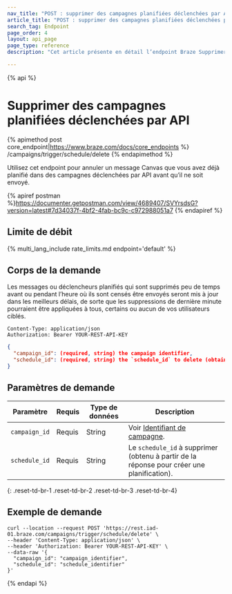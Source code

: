 ```yaml
---
nav_title: "POST : supprimer des campagnes planifiées déclenchées par API"
article_title: "POST : supprimer des campagnes planifiées déclenchées par API"
search_tag: Endpoint
page_order: 4
layout: api_page
page_type: reference
description: "Cet article présente en détail l’endpoint Braze Supprimer les messages déclenchés par API et planifiés."

---
```

{% api %}
# Supprimer des campagnes planifiées déclenchées par API
{% apimethod post core_endpoint|https://www.braze.com/docs/core_endpoints %} 
/campaigns/trigger/schedule/delete
{% endapimethod %}

Utilisez cet endpoint pour annuler un message Canvas que vous avez déjà planifié dans des campagnes déclenchées par API avant qu’il ne soit envoyé.

{% apiref postman %}https://documenter.getpostman.com/view/4689407/SVYrsdsG?version=latest#7d34037f-4bf2-4fab-bc9c-c972988051a7 {% endapiref %}

## Limite de débit

{% multi_lang_include rate_limits.md endpoint='default' %}

## Corps de la demande

Les messages ou déclencheurs planifiés qui sont supprimés peu de temps avant ou pendant l’heure où ils sont censés être envoyés seront mis à jour dans les meilleurs délais, de sorte que les suppressions de dernière minute pourraient être appliquées à tous, certains ou aucun de vos utilisateurs ciblés.

```
Content-Type: application/json
Authorization: Bearer YOUR-REST-API-KEY
```

```json
{
  "campaign_id": (required, string) the campaign identifier,
  "schedule_id": (required, string) the `schedule_id` to delete (obtained from the response to create schedule)
}
```

## Paramètres de demande

| Paramètre | Requis | Type de données | Description |
| --------- | ---------| --------- | ----------- |
| `campaign_id`| Requis | String | Voir [Identifiant de campagne]({{site.baseurl}}/api/identifier_types/). |
| `schedule_id` | Requis | String | Le `schedule_id` à supprimer (obtenu à partir de la réponse pour créer une planification). |
{: .reset-td-br-1 .reset-td-br-2 .reset-td-br-3  .reset-td-br-4}


## Exemple de demande
```
curl --location --request POST 'https://rest.iad-01.braze.com/campaigns/trigger/schedule/delete' \
--header 'Content-Type: application/json' \
--header 'Authorization: Bearer YOUR-REST-API-KEY' \
--data-raw '{
  "campaign_id": "campaign_identifier",
  "schedule_id": "schedule_identifier"
}'
```

{% endapi %}
